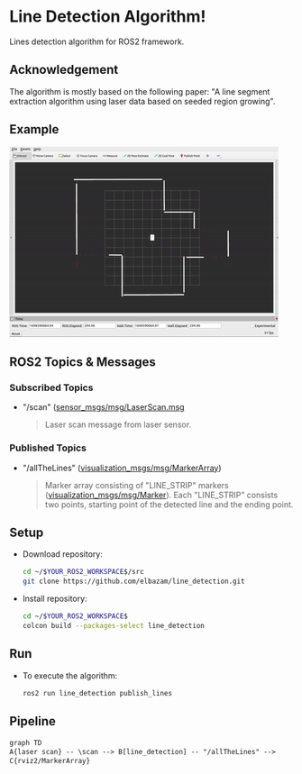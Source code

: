 # Line Detection Algorithm!

Lines detection algorithm for ROS2 framework.


## Acknowledgement

The algorithm is mostly based on the following paper: "A line segment extraction algorithm using laser data based on seeded region growing". 


## Example

![Line extraction](line_extraction.gif)


## ROS2 Topics & Messages

### Subscribed Topics
 - "/scan" ([sensor_msgs/msg/LaserScan.msg](https://docs.ros2.org/latest/api/sensor_msgs/msg/LaserScan.html)
    > Laser scan message from laser sensor.
###  Published Topics
 - "/allTheLines" ([visualization_msgs/msg/MarkerArray](https://docs.ros2.org/latest/api/visualization_msgs/msg/MarkerArray.html))
    > Marker array consisting of "LINE_STRIP" markers ([visualization_msgs/msg/Marker](https://docs.ros2.org/latest/api/visualization_msgs/msg/Marker.html)). Each "LINE_STRIP" consists two points, starting point of the detected line and the ending point.


## Setup

- Download repository:
	```sh
	cd ~/$YOUR_ROS2_WORKSPACE$/src
	git clone https://github.com/elbazam/line_detection.git
	```
- Install repository:

	```sh
	cd ~/$YOUR_ROS2_WORKSPACE$
	colcon build --packages-select line_detection
	```

## Run

- To execute the algorithm:
	```sh
	ros2 run line_detection publish_lines
	```
## Pipeline

```mermaid
graph TD
A{laser scan} -- \scan --> B[line_detection] -- "/allTheLines" --> C{rviz2/MarkerArray}
```
